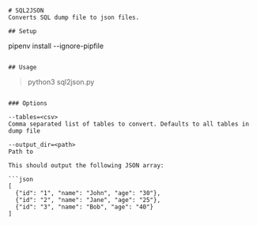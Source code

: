 ```
# SQL2JSON
Converts SQL dump file to json files.

## Setup
```
pipenv install --ignore-pipfile
```

## Usage

```
> python3 sql2json.py <sqlfilepath>
```

### Options

--tables=<csv>
Comma separated list of tables to convert. Defaults to all tables in dump file

--output_dir=<path>
Path to

This should output the following JSON array:

```json
[
  {"id": "1", "name": "John", "age": "30"},
  {"id": "2", "name": "Jane", "age": "25"},
  {"id": "3", "name": "Bob", "age": "40"}
]
